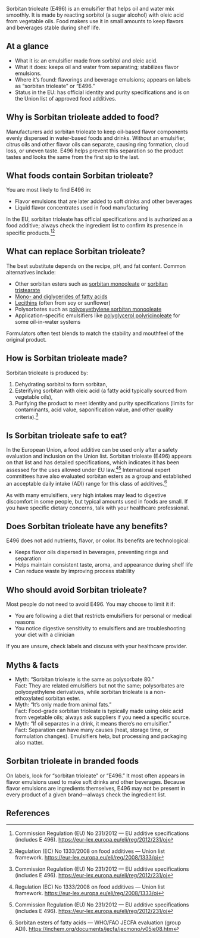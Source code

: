 Sorbitan trioleate (E496) is an emulsifier that helps oil and water mix smoothly. It is made by reacting sorbitol (a sugar alcohol) with oleic acid from vegetable oils. Food makers use it in small amounts to keep flavors and beverages stable during shelf life.
<!--more-->

## At a glance
- What it is: an emulsifier made from sorbitol and oleic acid.
- What it does: keeps oil and water from separating; stabilizes flavor emulsions.
- Where it’s found: flavorings and beverage emulsions; appears on labels as “sorbitan trioleate” or “E496.”
- Status in the EU: has official identity and purity specifications and is on the Union list of approved food additives.

## Why is Sorbitan trioleate added to food?
Manufacturers add sorbitan trioleate to keep oil-based flavor components evenly dispersed in water-based foods and drinks. Without an emulsifier, citrus oils and other flavor oils can separate, causing ring formation, cloud loss, or uneven taste. E496 helps prevent this separation so the product tastes and looks the same from the first sip to the last.

## What foods contain Sorbitan trioleate?
You are most likely to find E496 in:
- Flavor emulsions that are later added to soft drinks and other beverages
- Liquid flavor concentrates used in food manufacturing

In the EU, sorbitan trioleate has official specifications and is authorized as a food additive; always check the ingredient list to confirm its presence in specific products.[^1][^2]

## What can replace Sorbitan trioleate?
The best substitute depends on the recipe, pH, and fat content. Common alternatives include:
- Other sorbitan esters such as [sorbitan monooleate](/e494-sorbitan-monooleate) or [sorbitan tristearate](/e492-sorbitan-tristearate)
- [Mono- and diglycerides of fatty acids](/e471-mono-and-diglycerides-of-fatty-acids)
- [Lecithins](/e322-lecithins) (often from soy or sunflower)
- Polysorbates such as [polyoxyethylene sorbitan monooleate](/e433-polyoxyethylene-sorbitan-monooleate)
- Application-specific emulsifiers like [polyglycerol polyricinoleate](/e476-polyglycerol-polyricinoleate) for some oil-in-water systems

Formulators often test blends to match the stability and mouthfeel of the original product.

## How is Sorbitan trioleate made?
Sorbitan trioleate is produced by:
1) Dehydrating sorbitol to form sorbitan,
2) Esterifying sorbitan with oleic acid (a fatty acid typically sourced from vegetable oils),
3) Purifying the product to meet identity and purity specifications (limits for contaminants, acid value, saponification value, and other quality criteria).[^1]

## Is Sorbitan trioleate safe to eat?
In the European Union, a food additive can be used only after a safety evaluation and inclusion on the Union list. Sorbitan trioleate (E496) appears on that list and has detailed specifications, which indicates it has been assessed for the uses allowed under EU law.[^2][^1] International expert committees have also evaluated sorbitan esters as a group and established an acceptable daily intake (ADI) range for this class of additives.[^3]

As with many emulsifiers, very high intakes may lead to digestive discomfort in some people, but typical amounts used in foods are small. If you have specific dietary concerns, talk with your healthcare professional.

## Does Sorbitan trioleate have any benefits?
E496 does not add nutrients, flavor, or color. Its benefits are technological:
- Keeps flavor oils dispersed in beverages, preventing rings and separation
- Helps maintain consistent taste, aroma, and appearance during shelf life
- Can reduce waste by improving process stability

## Who should avoid Sorbitan trioleate?
Most people do not need to avoid E496. You may choose to limit it if:
- You are following a diet that restricts emulsifiers for personal or medical reasons
- You notice digestive sensitivity to emulsifiers and are troubleshooting your diet with a clinician

If you are unsure, check labels and discuss with your healthcare provider.

## Myths & facts
- Myth: “Sorbitan trioleate is the same as polysorbate 80.”  
  Fact: They are related emulsifiers but not the same; polysorbates are polyoxyethylene derivatives, while sorbitan trioleate is a non-ethoxylated sorbitan ester.  
- Myth: “It’s only made from animal fats.”  
  Fact: Food-grade sorbitan trioleate is typically made using oleic acid from vegetable oils; always ask suppliers if you need a specific source.  
- Myth: “If oil separates in a drink, it means there’s no emulsifier.”  
  Fact: Separation can have many causes (heat, storage time, or formulation changes). Emulsifiers help, but processing and packaging also matter.

## Sorbitan trioleate in branded foods
On labels, look for “sorbitan trioleate” or “E496.” It most often appears in flavor emulsions used to make soft drinks and other beverages. Because flavor emulsions are ingredients themselves, E496 may not be present in every product of a given brand—always check the ingredient list.

## References
[^1]: Commission Regulation (EU) No 231/2012 — EU additive specifications (includes E 496). https://eur-lex.europa.eu/eli/reg/2012/231/oj
[^2]: Regulation (EC) No 1333/2008 on food additives — Union list framework. https://eur-lex.europa.eu/eli/reg/2008/1333/oj
[^3]: Sorbitan esters of fatty acids — WHO/FAO JECFA evaluation (group ADI). https://inchem.org/documents/jecfa/jecmono/v05je08.htm
